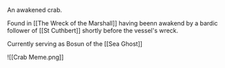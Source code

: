An awakened crab.

Found in [[The Wreck of the Marshall]] having beenn awakend by a bardic follower of [[St Cuthbert]] shortly before the vessel's wreck.

Currently serving as Bosun of the [[Sea Ghost]]

![[Crab Meme.png]]


